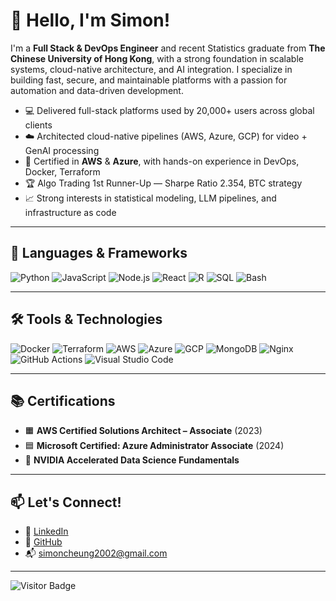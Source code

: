 # 👋 Hello, I'm Simon!

I'm a **Full Stack & DevOps Engineer** and recent Statistics graduate from **The Chinese University of Hong Kong**, with a strong foundation in scalable systems, cloud-native architecture, and AI integration. I specialize in building fast, secure, and maintainable platforms with a passion for automation and data-driven development.

- 💻 Delivered full-stack platforms used by 20,000+ users across global clients
- ☁️ Architected cloud-native pipelines (AWS, Azure, GCP) for video + GenAI processing
- 🚀 Certified in **AWS** & **Azure**, with hands-on experience in DevOps, Docker, Terraform
- 🏆 Algo Trading 1st Runner-Up — Sharpe Ratio 2.354, BTC strategy
- 📈 Strong interests in statistical modeling, LLM pipelines, and infrastructure as code

---

## 🧠 Languages & Frameworks

![Python](https://img.shields.io/badge/Python-3776AB?style=for-the-badge&logo=python&logoColor=white)
![JavaScript](https://img.shields.io/badge/JavaScript-F7DF1E?style=for-the-badge&logo=javascript&logoColor=black)
![Node.js](https://img.shields.io/badge/Node.js-43853D?style=for-the-badge&logo=node.js&logoColor=white)
![React](https://img.shields.io/badge/React-20232A?style=for-the-badge&logo=react&logoColor=61DAFB)
![R](https://img.shields.io/badge/R-grey?style=for-the-badge&logo=R&logoColor=blue)
![SQL](https://img.shields.io/badge/SQL-4479A1?style=for-the-badge&logo=mysql&logoColor=white)
![Bash](https://img.shields.io/badge/Bash-121011?style=for-the-badge&logo=gnu-bash&logoColor=white)

---

## 🛠️ Tools & Technologies

![Docker](https://img.shields.io/badge/Docker-2496ED?style=for-the-badge&logo=docker&logoColor=white)
![Terraform](https://img.shields.io/badge/Terraform-7B42BC?style=for-the-badge&logo=terraform&logoColor=white)
![AWS](https://img.shields.io/badge/AWS-FF9900?style=for-the-badge&logo=amazonaws&logoColor=white)
![Azure](https://img.shields.io/badge/Azure-0089D6?style=for-the-badge&logo=microsoftazure&logoColor=white)
![GCP](https://img.shields.io/badge/GCP-4285F4?style=for-the-badge&logo=googlecloud&logoColor=white)
![MongoDB](https://img.shields.io/badge/MongoDB-4EA94B?style=for-the-badge&logo=mongodb&logoColor=white)
![Nginx](https://img.shields.io/badge/Nginx-269539?style=for-the-badge&logo=nginx&logoColor=white)
![GitHub Actions](https://img.shields.io/badge/GitHub_Actions-2088FF?style=for-the-badge&logo=githubactions&logoColor=white)
![Visual Studio Code](https://img.shields.io/badge/VSCode-007ACC?style=for-the-badge&logo=visualstudiocode&logoColor=white)

---

## 📚 Certifications

- 🟧 **AWS Certified Solutions Architect – Associate** (2023)
- 🟦 **Microsoft Certified: Azure Administrator Associate** (2024)
- 🧠 **NVIDIA Accelerated Data Science Fundamentals**

---

## 📫 Let's Connect!

- 🔗 [LinkedIn](https://linkedin.com/in/iamtlcs/)
- 💼 [GitHub](https://github.com/iamtlcs)
- 📬 simoncheung2002@gmail.com

---

![Visitor Badge](https://komarev.com/ghpvc/?username=iamtlcs&style=flat-square&color=blue)
